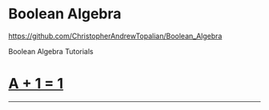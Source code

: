 # Boolean Algebra
https://github.com/ChristopherAndrewTopalian/Boolean_Algebra

Boolean Algebra Tutorials

# [A + 1 = 1](a_plus_1_equals_1/a_plus_1_equals_1.pdf)

---